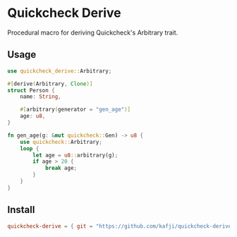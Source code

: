 # Quickcheck Derive

Procedural macro for deriving Quickcheck's Arbitrary trait.

## Usage

```rust
use quickcheck_derive::Arbitrary;

#[derive(Arbitrary, Clone)]
struct Person {
    name: String,

    #[arbitrary(generator = "gen_age")]
    age: u8,
}

fn gen_age(g: &mut quickcheck::Gen) -> u8 {
    use quickcheck::Arbitrary;
    loop {
        let age = u8::arbitrary(g);
        if age > 20 {
            break age;
        }
    }
}
```

## Install

```toml
quickcheck-derive = { git = "https://github.com/kafji/quickcheck-derive", tag = "v0.2.2" }
```
